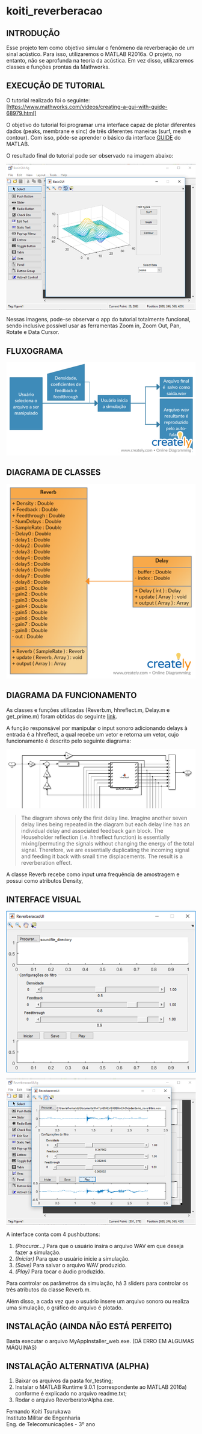 # koiti_reverberacao
## INTRODUÇÃO

Esse projeto tem como objetivo simular o fenômeno da reverberação de um sinal acústico. Para isso, utilizaremos o MATLAB R2016a. O projeto, no entanto, não se aprofunda na teoria da acústica. Em vez disso, utilizaremos classes e funções prontas da Mathworks.

## EXECUÇÃO DE TUTORIAL

O tutorial realizado foi o seguinte: [https://www.mathworks.com/videos/creating-a-gui-with-guide-68979.html]

O objetivo do tutorial foi programar uma interface capaz de plotar diferentes dados (peaks, membrane e sinc) de três diferentes maneiras (surf, mesh e contour). Com isso, pôde-se aprender o básico da interface [GUIDE](https://www.mathworks.com/discovery/matlab-gui.html) do MATLAB.

O resultado final do tutorial pode ser observado na imagem abaixo:

![tutorial](imagens/tutorial.png)

Nessas imagens, pode-se observar o app do tutorial totalmente funcional, sendo inclusive possível usar as ferramentas Zoom in, Zoom Out, Pan, Rotate e Data Cursor.

## FLUXOGRAMA

![fluxograma](imagens/fluxograma.png)

## DIAGRAMA DE CLASSES

![class_diagram](imagens/class_diagram.png)

## DIAGRAMA DA FUNCIONAMENTO

As classes e funções utilizadas (Reverb.m, hhreflect.m, Delay.m e get_prime.m) foram obtidas do seguinte [link](https://www.mathworks.com/help/coder/examples/reverberation-using-matlab-classes.html).

A função responsável por manipular o input sonoro adicionando delays à entrada é a hhreflect, a qual recebe um vetor e retorna um vetor, cujo funcionamento é descrito pelo seguinte diagrama:

![hhreflect](imagens/coderdemo_reverb_diagram.png)

> The diagram shows only the first delay line. Imagine another seven delay lines being repeated in the diagram but each delay line has an individual delay and associated feedback gain block. The Householder reflection (i.e. hhreflect function) is essentially mixing/permuting the signals without changing the energy of the total signal. Therefore, we are essentially duplicating the incoming signal and feeding it back with small time displacements. The result is a reverberation effect.

A classe Reverb recebe como input uma frequência de amostragem e possui como atributos Density,

## INTERFACE VISUAL

![interface](imagens/interface.png)

![interface2](imagens/interface2.png)

A interface conta com 4 pushbuttons: 

1. *(Procurar...)* Para que o usuário insira o arquivo WAV em que deseja fazer a simulação.
2. *(Iniciar)* Para que o usuário inicie a simulação.
3. *(Save)* Para salvar o arquivo WAV produzido.
4. *(Play)* Para tocar o áudio produzido.

Para controlar os parâmetros da simulação, há 3 sliders para controlar os três atributos da classe Reverb.m.

Além disso, a cada vez que o usuário insere um arquivo sonoro ou realiza uma simulação, o gráfico do arquivo é plotado.

## INSTALAÇÃO (AINDA NÃO ESTÁ PERFEITO)

Basta executar o arquivo MyAppInstaller_web.exe. (DÁ ERRO EM ALGUMAS MÁQUINAS)

## INSTALAÇÃO ALTERNATIVA (ALPHA)

1. Baixar os arquivos da pasta for_testing;
2. Instalar o MATLAB Runtime 9.0.1 (correspondente ao MATLAB 2016a) conforme é explicado no arquivo readme.txt;
3. Rodar o arquivo ReverberatorAlpha.exe.

Fernando Koiti Tsurukawa\
Instituto Militar de Engenharia\
Eng. de Telecomunicações - 3º ano
